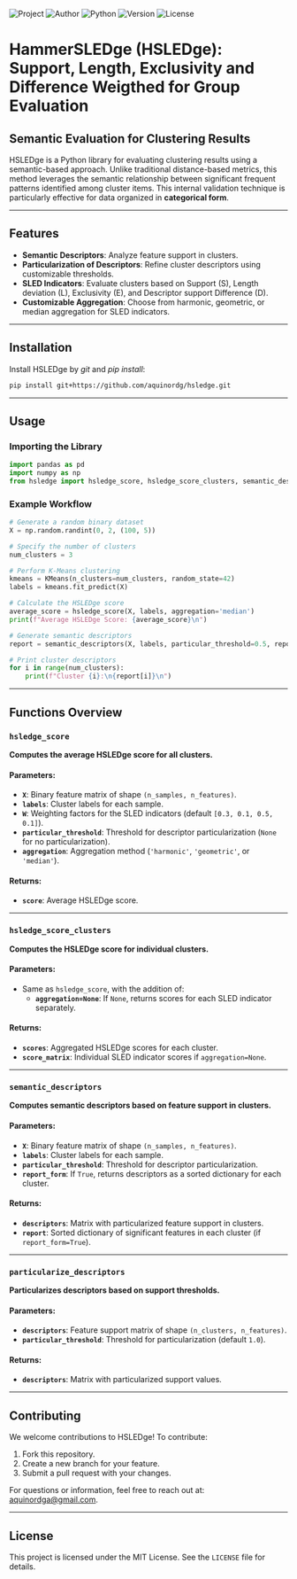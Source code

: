 ![Project](https://img.shields.io/badge/Project-HSLEDge-blue)
![Author](https://img.shields.io/badge/Author-aquinordg-green)
![Python](https://img.shields.io/badge/Python-3.13-blue)
![Version](https://img.shields.io/badge/Version-1.0-orange)
![License](https://img.shields.io/badge/License-MIT-lightgrey)

# HammerSLEDge (HSLEDge): Support, Length, Exclusivity and Difference Weigthed for Group Evaluation

## Semantic Evaluation for Clustering Results

HSLEDge is a Python library for evaluating clustering results using a semantic-based approach. Unlike traditional distance-based metrics, this method leverages the semantic relationship between significant frequent patterns identified among cluster items. This internal validation technique is particularly effective for data organized in **categorical form**.

---

## Features
- **Semantic Descriptors**: Analyze feature support in clusters.
- **Particularization of Descriptors**: Refine cluster descriptors using customizable thresholds.
- **SLED Indicators**: Evaluate clusters based on Support (S), Length deviation (L), Exclusivity (E), and Descriptor support Difference (D).
- **Customizable Aggregation**: Choose from harmonic, geometric, or median aggregation for SLED indicators.

---

## Installation

Install HSLEDge by *git* and *pip install*:

```bash
pip install git+https://github.com/aquinordg/hsledge.git

```

---

## Usage

### Importing the Library
```python
import pandas as pd
import numpy as np
from hsledge import hsledge_score, hsledge_score_clusters, semantic_descriptors
```

### Example Workflow
```python
# Generate a random binary dataset
X = np.random.randint(0, 2, (100, 5))

# Specify the number of clusters
num_clusters = 3

# Perform K-Means clustering
kmeans = KMeans(n_clusters=num_clusters, random_state=42)
labels = kmeans.fit_predict(X)

# Calculate the HSLEDge score
average_score = hsledge_score(X, labels, aggregation='median')
print(f"Average HSLEDge Score: {average_score}\n")

# Generate semantic descriptors
report = semantic_descriptors(X, labels, particular_threshold=0.5, report_form=True)

# Print cluster descriptors
for i in range(num_clusters):
    print(f"Cluster {i}:\n{report[i]}\n")
```

---

## Functions Overview

### `hsledge_score`
**Computes the average HSLEDge score for all clusters.**

#### Parameters:
- **`X`**: Binary feature matrix of shape `(n_samples, n_features)`.
- **`labels`**: Cluster labels for each sample.
- **`W`**: Weighting factors for the SLED indicators (default `[0.3, 0.1, 0.5, 0.1]`).
- **`particular_threshold`**: Threshold for descriptor particularization (`None` for no particularization).
- **`aggregation`**: Aggregation method (`'harmonic'`, `'geometric'`, or `'median'`).

#### Returns:
- **`score`**: Average HSLEDge score.

---

### `hsledge_score_clusters`
**Computes the HSLEDge score for individual clusters.**

#### Parameters:
- Same as `hsledge_score`, with the addition of:
  - **`aggregation=None`**: If `None`, returns scores for each SLED indicator separately.

#### Returns:
- **`scores`**: Aggregated HSLEDge scores for each cluster.
- **`score_matrix`**: Individual SLED indicator scores if `aggregation=None`.

---

### `semantic_descriptors`
**Computes semantic descriptors based on feature support in clusters.**

#### Parameters:
- **`X`**: Binary feature matrix of shape `(n_samples, n_features)`.
- **`labels`**: Cluster labels for each sample.
- **`particular_threshold`**: Threshold for descriptor particularization.
- **`report_form`**: If `True`, returns descriptors as a sorted dictionary for each cluster.

#### Returns:
- **`descriptors`**: Matrix with particularized feature support in clusters.
- **`report`**: Sorted dictionary of significant features in each cluster (if `report_form=True`).

---

### `particularize_descriptors`
**Particularizes descriptors based on support thresholds.**

#### Parameters:
- **`descriptors`**: Feature support matrix of shape `(n_clusters, n_features)`.
- **`particular_threshold`**: Threshold for particularization (default `1.0`).

#### Returns:
- **`descriptors`**: Matrix with particularized support values.

---

## Contributing

We welcome contributions to HSLEDge! To contribute:
1. Fork this repository.
2. Create a new branch for your feature.
3. Submit a pull request with your changes.

For questions or information, feel free to reach out at: [aquinordga@gmail.com](mailto:aquinordga@gmail.com).

---

## License
This project is licensed under the MIT License. See the `LICENSE` file for details.

